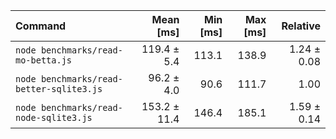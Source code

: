 | Command | Mean [ms] | Min [ms] | Max [ms] | Relative |
|:---|---:|---:|---:|---:|
| `node benchmarks/read-mo-betta.js` | 119.4 ± 5.4 | 113.1 | 138.9 | 1.24 ± 0.08 |
| `node benchmarks/read-better-sqlite3.js` | 96.2 ± 4.0 | 90.6 | 111.7 | 1.00 |
| `node benchmarks/read-node-sqlite3.js` | 153.2 ± 11.4 | 146.4 | 185.1 | 1.59 ± 0.14 |
